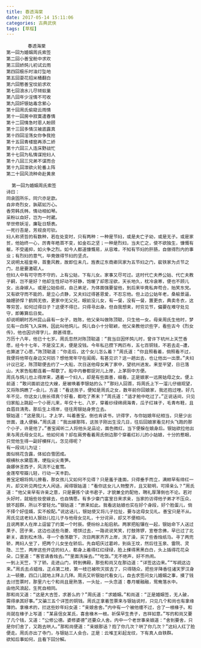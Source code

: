 ```yaml
---
title: 春透海棠
date: 2017-05-14 15:11:06
categories: 古典武俠
tags: [草榴]
---
```

            春透海棠
    第一回为婚姻周氏索签
    第二回小善宝舱中求欢
    第三回娇鸽儿初试云雨
    第四回极乐时油灯坠地
    第五回耍花招米桶翻白
    第六回憨善宝坟前求欢
    第七回浪水儿尽倾蚁巢
    第八回年少淫情不可收
    第九回奸银姑毒念萦心
    第十回周氏偷窥云雨情
    第十一回房中寂寞遣春情
    第十二回情急时恩人盼顾
    第十三回多情汉被底露真
    第十四回淫荡女你争我抢
    第十五回青楼窟再添二娇
    第十六回三人连床野战忙
    第十七回为私情谋抢妇人
    第十八回三兄弟不谋而合
    第十九回泄欲火轮番上阵
    第二十回风流种命赴黄泉

      第一回为婚姻周氏索签
    诗曰：
    同衾固所乐，同穴亦足歆。
    自非奇烈女，孰砺如万心。
    香劳韩氏帏，情动相如琴。
    采粉以自好，岂为一时葳。
    举世修妖淫，廉耻日颓表。
    一死行吾是，芳规良可钦。
    妇人称贤哲的有数种，若在处变时，只有两种：一种是节妇，或是夫亡子幼，或是无子。或是家贫，他始终一心，厉青年皓首不变，如金石之坚；一种是烈妇，当夫亡之，使不欲独生，慷慨有躯，不受遏抑，如火争之烈。如今人都道慷慨易，从容难，不知有节妇的肝肠，自做得烈内的事业；有烈妇的意气，毕竟做得节妇的坚贞。
    又说明太祖皇帝，首重风教，故即位未几，旌表辽东商卿凤家为五节妇之门，裴铁家为贞节之门，总是要激砺人。
    但妇人中有可守而不守的，上有公姑，下有儿女。家事又尽可过。这时代亡夫养公姑、代亡夫教子嗣，岂不是好？他却生性好动不好静，饱暖了却思淫欲，天长地久，枕冷衾寒，便也不顾儿女，出身嫁人。或是公姑伯叔，自己弟足，为体面强要留他，到后来毕竟私奔苟合，贻笑东党。
    又有欲守而不能的，是立心贞静，又夫妇过得甚恩爱，不忍忘他。但上边公姑年老，桑榆景逼，妯娌骄悍？鹤鸽无依，更家中无父兄，眼前没儿女，有一餐，没有一餐，置更衣，典卖冬衣，这等穷苦，如何过得日子？这便不得已，只得寻出身。但自我想来，时穷见节，偏要在难守处见守，即筹算后日矣。
    却说明朝时苏州昆山县有一女子，姓陈，他父亲叫做陈顶聪，只生他一女。母亲周氏生他时，梦见有一白鸽飞入床帏，因此叫他鸽儿。鸽儿自小十分聪颖，他父亲教他识些字，看些古今《烈女传》，他也因识得字儿，颇甚得意。
    万历十八年，他已十七岁。周氏忽然对陈顶聪道：“我当日因怀鸽儿时，曾许下杭州上天竺香愿，经今十七年，不是没工夫，便是没钱。今年私已攒下两匹布，五七百铜钱，不若去走—遭，也算遂了心愿，”陈顶聪道：“你走后，这个女儿怎么着？”周氏道：“你且照看着，倘照看不过，我便将他带在身边又何妨？想他常年守在闺阁，有甚见识？这一趟出去，也让他出一出景。”夫妇计议已定，陈顶聪便去约了一大船，次日送他母女离了家中，望杭州进发。来至平望，日已落山，大家告船都连着一帮歇了。船中内眷都捉对儿上岸，上茅厕中方便。
    周氏与鸽儿也上得岸来，遇着一个妇人，却是有些面善，细看，正是娘家一远房姑母之女。便上前道：“敢问面前这位大嫂，是被唤着李银姑的么？”那妇人回首，将周氏上下一溜儿仔细观望，又将陈鸽瞧了—会儿，方道：“看这孩子，便知是周氏之女，数年前你回娘家，我还抱过哩。好几年不见，你这女儿倒长得真个好看，都吃了茶末？”周氏道：“适才舱中吃过了。”正说话间，只见归家船上跳起一个小哥儿来，年仅十七、八岁，穿着纱绿绵绸海青，瓜子红袜子，毛青布鞋，且自眉目清秀。那后生上得岸，径往周银姑身旁立去。
    银姑道：“这是我儿，才上学，叫着善宝。倒也肯读书，识得字，与你姑娘年纪相当，只是少出世面，逢人便躲。”周氏道：“我出嫁那阵，这孩子刚出生没几日，往后回娘家看见村头飞跑的那个小子，许是他了。”善宝闻听二人将他头足品论，面色微红，当下便躲在娘身后。银姑欲拉他出来与周氏母女见礼。他如何肯？却在肩旁看着周氏侧边那个穿着红衫儿的小姑娘，十分的惹眼，只觉他生得一副好模样儿，怎见得呢？
    有一段词儿为证：
    面似桃花含露，体如白雪团成。
    眼横秋水黛眉清，埂指尖尖青笋。
    袅娜休言西子，风流不让崔莺。
    金莲窄窄瓣儿轻，行动一天丰韵。
    善宝定眼将鸽儿撩看，那女孩儿又如何不见得？只是羞于逢面，只得垂手而立，满颊早有绯红一片。却又听见两位大人闲话，闻得银姑道：“看你这女儿人物整齐，且又聪明，可择亲么？”周氏道：“他父亲早有许亲之意，只是要拣个读书君子，才貌兼全的配他，聘礼厚薄倒也不论。若对头好时，就赔些妆奁嫁去，也自情愿。有多少豪门富室日来求亲，当家的访得他子弟才不压众，貌不超群，所以不曾轻允。”银姑道：“原来如此。我看这姑娘也实在好个身段，好个脸蛋儿，倘不择个好佳婿，实不般配。”说这话儿，银姑使又将儿子拉扯，要与这母女见礼。善宝只是不从。周氏见这老妇人狠劲儿拉儿子与他母女见礼，十分诧异，却又不便相问。
    且说两家人在岸上逗留了约莫一个时辰。便纷纷上船启航。两家把船镶在一起，银姑命下人送过果子、团子来，这边也送些乌菱、塔饼过去，一路说说笑笑，打鼓筛锣，宣卷念佛，早已过了北新关，直到松木场，寻一个香荡歇下，次日两家齐齐上岸，洗了澡，买了些香烛纸马。寻了两兜轿，两妇人坐了，把两个儿女坐在轿后。先自昭庆过葛岭，到岳王坟，然后往玉泉、雷院、灵隐、三竺，两岸这些开店的妇人，都身上着得红红绿绿，脸上搽得黑黑白白，头上插得花花朵朵，口里道：“客官请香烛去。”“里面洗操去。”“吃饭。”无不绝声，好不热闹。
    一到上天竺，下了轿。走进山门，转到佛殿，那些和尚又在那边道：“详签这边来。”“写疏这边来。”周氏去点蜡烛，正点第二枝，第一枝已被吹灭拔去了，只得随众，把些牙降香往诸天罗汉身上一顿撒，四口儿就地上拜上几拜。周氏又听银姑代看女儿，自去求签问女儿婚姻之事，摸了钱去讨签票时，那里六七个和尚且是熟落，一头扯，一头念道：春月暖融融，鸳鸯落水中。
    由他风浪起，生死自相同。
    那和尚又道：“这是大吉签，求甚么的？”周氏道：“求婚姻。”和尚道：“正是婚姻签，无人破，需得承其好事。”又骗三五个详签的铜钱。周氏正拿着签票来与银姑说时，只见几个和尚也有拿缘簿的。拿椽术的，拦这些妙年妇女道：“亲娘舍舍。”内中有一个被他缠不过，合了一根椽子。和尚就在椽子上写道：“某县信女某氏，喜舍椽木一根。祈保早生贵子，吉祥如意。”写的和尚又要了几个钱，又道：“公修公德。婆修婆德”还要众人舍。内中一个老世事亲娘道：“舍到要舍，只是你们舍了，又跑去哄人。”那和尚便道：“亲娘那话？抱了你几次？哄了你几次？”这妇人红了脸便走。周氏亦出了寺门，与银姑三人会合。正是：云堆王彩起龙纹，下有真人自轶群。
    欲知后事如何，且看下回分解。